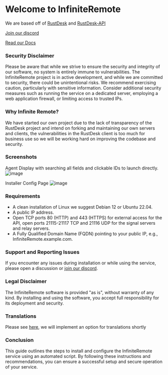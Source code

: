 # Welcome to InfiniteRemote

We are based off of [RustDesk](https://github.com/rustdesk/rustdesk) and [RustDesk-API](https://github.com/kingmo888/rustdesk-api-server)

[Join our discord](https://discord.gg/8AkVusf9)

[Read our Docs](https://github.com/infiniteremote/installer/wiki)

### Security Disclaimer
Please be aware that while we strive to ensure the security and integrity of our software, no system is entirely immune to vulnerabilities. The InfiniteRemote project is in active development, and while we are committed to security, there could be unintentional risks. We recommend exercising caution, particularly with sensitive information. Consider additional security measures such as running the service on a dedicated server, employing a web application firewall, or limiting access to trusted IPs.

### Why Infinite Remote?
We have started our own project due to the lack of transparency of the RustDesk project and intend on forking and maintaining our own servers and clients, the vulnerabilities in the RustDesk client is too much for business use so we will be working hard on improving the codebase and security.

### Screenshots

Agent Display with searching all fields and clickable IDs to launch directly.
![image](https://github.com/infiniteremote/installer/assets/156513740/2a7096be-247d-44fd-963e-4b20d4110d85)

Installer Config Page
![image](https://github.com/infiniteremote/installer/assets/156513740/3729a5f8-75e2-476c-8789-7658220bbc95)


### Requirements
- A clean installation of Linux we suggest Debian 12 or Ubuntu 22.04.
- A public IP address.
- Open TCP ports 80 (HTTP) and 443 (HTTPS) for external access for the API, open ports 21115-21117 TCP and 21116 UDP for the signal servers and relay servers.
- A Fully Qualified Domain Name (FQDN) pointing to your public IP, e.g., InfiniteRemote.example.com.

### Support and Reporting Issues
If you encounter any issues during installation or while using the service, please open a discussion or [join our discord](https://discord.gg/8AkVusf9).

### Legal Disclaimer
The InfiniteRemote software is provided "as is", without warranty of any kind. By installing and using the software, you accept full responsibility for its deployment and security.

### Translations
Please see [here](https://github.com/infiniteremote/installer/discussions/2), we will implement an option for translations shortly

### Conclusion
This guide outlines the steps to install and configure the InfiniteRemote service using an automated script. By following these instructions and recommendations, you can ensure a successful setup and secure operation of your service.

